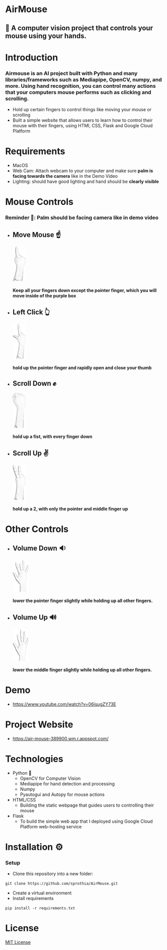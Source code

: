 #                                                                                  AirMouse 

## 🔶 A computer vision project that controls your mouse using your hands. 

# Introduction
### Airmouse is an AI project built with Python and many libraries/frameworks such as Mediapipe, OpenCV, numpy, and more. Using hand recognition, you can control many actions that your computers mouse performs such as clicking and scrolling.
   * Hold up certain fingers to control things like moving your mouse or scrolling
   * Built a simple website that allows users to learn how to control their mouse with their fingers, using HTMl, CSS, Flask and Google Cloud Platform

# Requirements
 - MacOS
 - Web Cam: Attach webcam to your computer and make sure ****palm is facing towards the camera**** like in the Demo Video
 - Lighting: should have good lighting and hand should be ****clearly visible****

# Mouse Controls 
### Reminder :bell::  Palm should be facing camera like in demo video

 - ## Move Mouse ☝️  
 
    <div style="display:flex;"> 
     <img src="https://github.com/sprothia/AirMouse/blob/main/static/mouse_away.png?raw=True" alt="Move Mouse" width="40px" height="110px"/>
    </div>
    
    ####        Keep all your fingers down except the pointer finger, which you will move inside of the purple box
 
 - ## Left Click 👆
 
    <div style="display:flex;"> 
     <img src="https://github.com/sprothia/AirMouse/blob/main/static/mouse_click_away.png?raw=True" alt="Move Mouse" width="40px" height="110px"/>
    </div>
    
    ####       hold up the pointer finger and rapidly open and close your thumb
    
 - ## Scroll Down ✊

    <div style="display:flex;"> 
     <img src="https://github.com/sprothia/AirMouse/blob/main/static/mouse_scroll_down_away.png?raw=True" alt="Move Mouse" width="40px" height="110px"/>
    </div>
    
    ####       hold up a fist, with every finger down
    
 - ## Scroll Up :v:
 
    <div style="display:flex;"> 
     <img src="https://github.com/sprothia/AirMouse/blob/main/static/mouse_scroll_up_away.png?raw=True" alt="Move Mouse" width="40px" height="110px"/>
    </div>
    
    ####       hold up a 2, with only the pointer and middle finger up

# Other Controls

 - ## Volume Down :sound:
 
    <div style="display:flex;"> 
     <img src="https://github.com/sprothia/AirMouse/blob/main/static//volume_down_Sketchpng.png?raw=True" alt="Move Mouse" width="50px" height="100px"/>
    </div>
    
    ####       lower the pointer finger slightly while holding up all other fingers.
    
 - ## Volume Up :loud_sound:

    <div style="display:flex;"> 
     <img src="https://github.com/sprothia/AirMouse/blob/main/static/volume_up_sketch.png?raw=True" alt="Move Mouse" width="50px" height="100px"/>
    </div>
    
    ####        lower the middle finger slightly while holding up all other fingers.

# Demo 
 - https://www.youtube.com/watch?v=06isugZY73E

# Project Website
 - https://air-mouse-389900.wm.r.appspot.com/

# Technologies
 - Python 🐍
   * OpenCV for Computer Vision
   * Mediapipe for hand detection and processing
   * Numpy
   * Pyautogui and Autopy for mouse actions
 - HTML/CSS 
   * Building the static webpage that guides users to controlling their mouse
 - Flask
   * To build the simple web app that I deployed using Google Cloud Platform web-hosting service 

# Installation :gear:
### Setup
 - Clone this repository into a new folder: 
 ``` 
 git clone https://github.com/sprothia/AirMouse.git 
 ```
 - Create a virtual environment
 - Install requirements
 ```
 pip install -r requirements.txt
 ```
 
 # License
 [MIT License](LICENSE)
